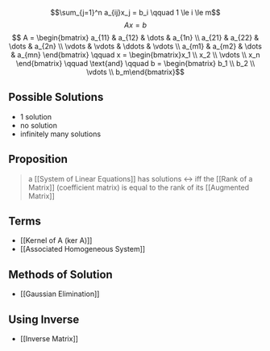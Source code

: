 $$\sum_{j=1}^n a_{ij}x_j = b_i \qquad 1 \le i \le m$$
$$Ax = b$$
$$
A = \begin{bmatrix} 
a_{11} & a_{12}  & \dots & a_{1n} \\
a_{21} & a_{22} & \dots & a_{2n} \\
\vdots & \vdots & \ddots & \vdots \\
a_{m1} & a_{m2} & \dots & a_{mn}
\end{bmatrix} \qquad x = \begin{bmatrix}x_1 \\ x_2 \\ \vdots \\ x_n \end{bmatrix} \qquad \text{and} \qquad b = \begin{bmatrix} b_1 \\ b_2 \\ \vdots \\ b_m\end{bmatrix}$$
## Possible Solutions
- 1 solution
- no solution
- infinitely many solutions

## Proposition
>a [[System of Linear Equations]] has solutions $\leftrightarrow$ iff the [[Rank of a Matrix]]  (coefficient matrix) is equal to the rank of its [[Augmented Matrix]] 

## Terms
- [[Kernel of A (ker A)]] 
- [[Associated Homogeneous System]] 

## Methods of Solution
- [[Gaussian Elimination]] 

## Using Inverse
- [[Inverse Matrix]] 
